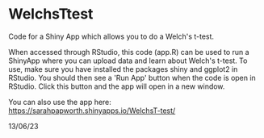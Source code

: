 # WelchsTtest
Code for a Shiny App which allows you to do a Welch's t-test.

When accessed through RStudio, this code (app.R) can be used to run a ShinyApp where you can upload data and learn about Welch's t-test.
To use, make sure you have installed the packages shiny and ggplot2 in RStudio.
You should then see a 'Run App' button when the code is open in RStudio.
Click this button and the app will open in a new window.

You can also use the app here:
https://sarahpapworth.shinyapps.io/WelchsT-test/

13/06/23

